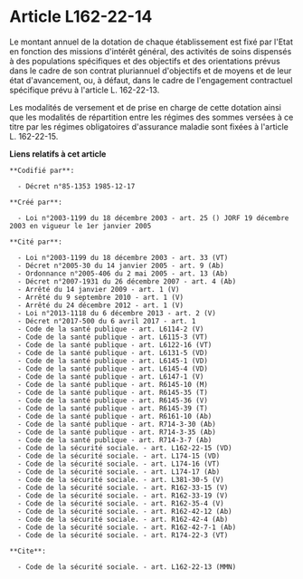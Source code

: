 # Article L162-22-14

Le montant annuel de la dotation de chaque établissement est fixé par l'Etat en fonction des missions d'intérêt général, des
activités de soins dispensés à des populations spécifiques et des objectifs et des orientations prévus dans le cadre de son
contrat pluriannuel d'objectifs et de moyens et de leur état d'avancement, ou, à défaut, dans le cadre de l'engagement
contractuel spécifique prévu à l'article L. 162-22-13.

Les modalités de versement et de prise en charge de cette dotation ainsi que les modalités de répartition entre les régimes
des sommes versées à ce titre par les régimes obligatoires d'assurance maladie sont fixées à l'article L. 162-22-15.

**Liens relatifs à cet article**

	**Codifié par**:

	  - Décret n°85-1353 1985-12-17

	**Créé par**:

	  - Loi n°2003-1199 du 18 décembre 2003 - art. 25 () JORF 19 décembre 2003 en vigueur le 1er janvier 2005

	**Cité par**:

	  - Loi n°2003-1199 du 18 décembre 2003 - art. 33 (VT)
	  - Décret n°2005-30 du 14 janvier 2005 - art. 9 (Ab)
	  - Ordonnance n°2005-406 du 2 mai 2005 - art. 13 (Ab)
	  - Décret n°2007-1931 du 26 décembre 2007 - art. 4 (Ab)
	  - Arrêté du 14 janvier 2009 - art. 1 (V)
	  - Arrêté du 9 septembre 2010 - art. 1 (V)
	  - Arrêté du 24 décembre 2012 - art. 1 (V)
	  - Loi n°2013-1118 du 6 décembre 2013 - art. 2 (V)
	  - Décret n°2017-500 du 6 avril 2017 - art. 1
	  - Code de la santé publique - art. L6114-2 (V)
	  - Code de la santé publique - art. L6115-3 (VT)
	  - Code de la santé publique - art. L6122-16 (VT)
	  - Code de la santé publique - art. L6131-5 (VD)
	  - Code de la santé publique - art. L6145-1 (VD)
	  - Code de la santé publique - art. L6145-4 (VD)
	  - Code de la santé publique - art. L6147-1 (V)
	  - Code de la santé publique - art. R6145-10 (M)
	  - Code de la santé publique - art. R6145-35 (T)
	  - Code de la santé publique - art. R6145-36 (V)
	  - Code de la santé publique - art. R6145-39 (T)
	  - Code de la santé publique - art. R6161-10 (Ab)
	  - Code de la santé publique - art. R714-3-30 (Ab)
	  - Code de la santé publique - art. R714-3-35 (Ab)
	  - Code de la santé publique - art. R714-3-7 (Ab)
	  - Code de la sécurité sociale. - art. L162-22-15 (VD)
	  - Code de la sécurité sociale. - art. L174-15 (VD)
	  - Code de la sécurité sociale. - art. L174-16 (VT)
	  - Code de la sécurité sociale. - art. L174-17 (Ab)
	  - Code de la sécurité sociale. - art. L381-30-5 (V)
	  - Code de la sécurité sociale. - art. R162-33-15 (V)
	  - Code de la sécurité sociale. - art. R162-33-19 (V)
	  - Code de la sécurité sociale. - art. R162-35-4 (V)
	  - Code de la sécurité sociale. - art. R162-42-12 (Ab)
	  - Code de la sécurité sociale. - art. R162-42-4 (Ab)
	  - Code de la sécurité sociale. - art. R162-42-7-1 (Ab)
	  - Code de la sécurité sociale. - art. R174-22-3 (VT)

	**Cite**:

	  - Code de la sécurité sociale. - art. L162-22-13 (MMN)
